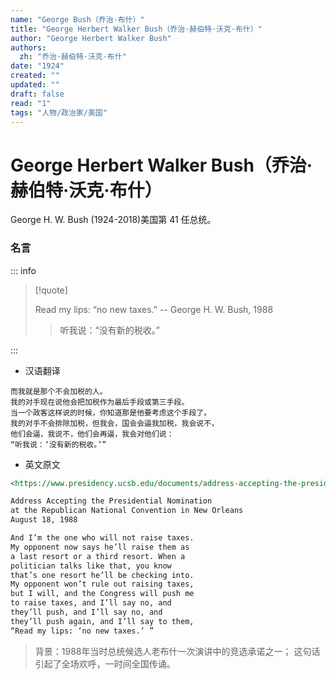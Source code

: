 ```yaml
---
name: "George Bush（乔治·布什）"
title: "George Herbert Walker Bush（乔治·赫伯特·沃克·布什）"
author: "George Herbert Walker Bush"
authors:
  zh: "乔治·赫伯特·沃克·布什"
date: "1924"
created: ""
updated: ""
draft: false
read: "1"
tags: "人物/政治家/美国"
---
```


# George Herbert Walker Bush（乔治·赫伯特·沃克·布什）

George H. W. Bush (1924-2018)美国第 41 任总统。

### 名言

::: info

> [!quote]
>
> Read my lips: “no new taxes.” -- George H. W. Bush, 1988
>
> > 听我说：“没有新的税收。”

:::

* 汉语翻译
```
而我就是那个不会加税的人。
我的对手现在说他会把加税作为最后手段或第三手段。
当一个政客这样说的时候，你知道那是他要考虑这个手段了。
我的对手不会排除加税，但我会，国会会逼我加税，我会说不，
他们会逼，我说不，他们会再逼，我会对他们说：
“听我说：‘没有新的税收。’”
```

* 英文原文
```markdown
<https://www.presidency.ucsb.edu/documents/address-accepting-the-presidential-nomination-the-republican-national-convention-new>

Address Accepting the Presidential Nomination
at the Republican National Convention in New Orleans
August 18, 1988

And I’m the one who will not raise taxes.
My opponent now says he’ll raise them as
a last resort or a third resort. When a
politician talks like that, you know
that’s one resort he’ll be checking into.
My opponent won’t rule out raising taxes,
but I will, and the Congress will push me
to raise taxes, and I’ll say no, and
they’ll push, and I’ll say no, and
they’ll push again, and I’ll say to them,
“Read my lips: ‘no new taxes.’ ”
```

> 背景：1988年当时总统候选人老布什一次演讲中的竞选承诺之一；
> 这句话引起了全场欢呼，一时间全国传诵。

